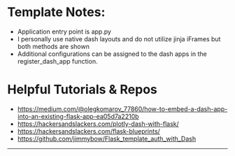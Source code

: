 # Template Notes:
* Application entry point is app.py
* I personally use native dash layouts and do not utilize jinja iFrames but both methods are shown
* Additional configurations can be assigned to the dash apps in the register_dash_app function.
# Helpful Tutorials & Repos
* https://medium.com/@olegkomarov_77860/how-to-embed-a-dash-app-into-an-existing-flask-app-ea05d7a2210b
* https://hackersandslackers.com/plotly-dash-with-flask/
* https://hackersandslackers.com/flask-blueprints/
* https://github.com/jimmybow/Flask_template_auth_with_Dash
------------------------------------------------------------------------------------------------------------------------